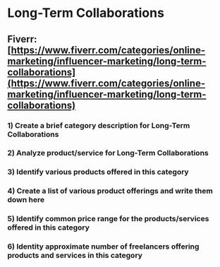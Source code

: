# Long-Term Collaborations
## Fiverr: [https://www.fiverr.com/categories/online-marketing/influencer-marketing/long-term-collaborations](https://www.fiverr.com/categories/online-marketing/influencer-marketing/long-term-collaborations)
### 1) Create a brief category description for Long-Term Collaborations
### 2) Analyze product/service for Long-Term Collaborations
### 3) Identify various products offered in this category
### 4) Create a list of various product offerings and write them down here
### 5) Identify common price range for the products/services offered in this category
### 6) Identity approximate number of freelancers offering products and services in this category
